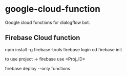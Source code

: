 # google-cloud-function
Google cloud functions for dialogflow bot.

Firebase Cloud function
------------------------

npm install -g firebase-tools
firebase login
cd <directory>
firebase init

to use project -> firebase use <Proj_ID>

firebase deploy --only functions
